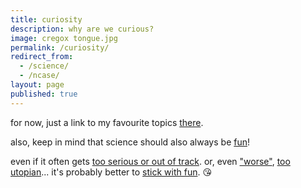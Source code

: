 ```yaml
---
title: curiosity
description: why are we curious?
image: cregox tongue.jpg
permalink: /curiosity/
redirect_from:
  - /science/
  - /ncase/
layout: page
published: true
---
```


for now, just a link to my favourite topics [there](https://curiosity.com/4577272747245185158/likes/topics/).

also, keep in mind that science should also always be [fun](/tv)!

even if it often gets [too serious or out of track](/tamera). or, even ["worse"](/language), [too utopian](https://ncase.me/ballot)... it's probably better to [stick with fun](https://ncase.me/fireflies). 😘
